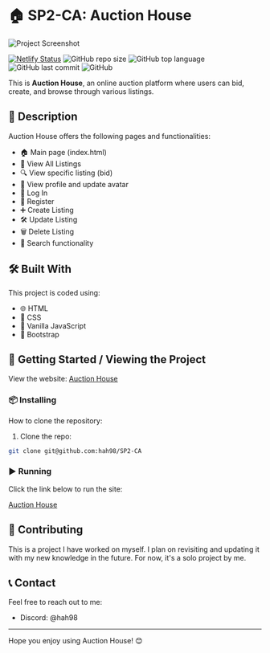 # 🏠 SP2-CA: Auction House
![Project Screenshot](https://github.com/hah98/SP2-CA/assets/74331454/7ef16508-01a9-4f65-8084-5a3ebf645755)

[![Netlify Status](https://api.netlify.com/api/v1/badges/YOUR_BADGE_ID/deploy-status)](https://hibosp2.netlify.app/)
![GitHub repo size](https://img.shields.io/github/repo-size/hah98/SP2-CA)
![GitHub top language](https://img.shields.io/github/languages/top/hah98/SP2-CA)
![GitHub last commit](https://img.shields.io/github/last-commit/hah98/SP2-CA)
![GitHub](https://img.shields.io/github/license/hah98/SP2-CA)

This is **Auction House**, an online auction platform where users can bid, create, and browse through various listings.

## 📜 Description

Auction House offers the following pages and functionalities:

- 🏠 Main page (index.html)
- 📜 View All Listings
- 🔍 View specific listing (bid)
- 👤 View profile and update avatar
- 🔑 Log In
- 📝 Register
- ➕ Create Listing
- 🛠️ Update Listing
- 🗑️ Delete Listing
- 🔎 Search functionality

## 🛠️ Built With

This project is coded using:

- 🌐 HTML
- 🎨 CSS
- 📜 Vanilla JavaScript
- 💄 Bootstrap

## 🚀 Getting Started / Viewing the Project

View the website: [Auction House](https://hibosp2.netlify.app/)

### 📦 Installing

How to clone the repository:

1. Clone the repo:

```bash
git clone git@github.com:hah98/SP2-CA

```

### ▶️ Running

Click the link below to run the site:

[Auction House](https://hibosp2.netlify.app/)

## 🤝 Contributing

This is a project I have worked on myself. I plan on revisiting and updating it with my new knowledge in the future. For now, it's a solo project by me.

## 📞 Contact

Feel free to reach out to me:

- Discord: @hah98

---

Hope you enjoy using Auction House! 😊

